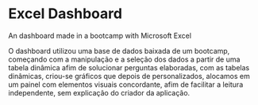<h1>Excel Dashboard</h1>

<p>An dashboard made in a bootcamp with Microsoft Excel</p>

<p>O dashboard utilizou uma base de dados baixada de um bootcamp, começando com a manipulação e a seleção dos dados a partir de uma tabela dinâmica afim de solucionar perguntas elaboradas, com as tabelas dinâmicas, criou-se gráficos que depois de personalizados, alocamos em um painel com elementos visuais concordante, afim de facilitar a leitura independente, sem explicação do criador da aplicação. </p>
